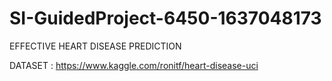 # SI-GuidedProject-6450-1637048173
EFFECTIVE HEART DISEASE PREDICTION


DATASET : https://www.kaggle.com/ronitf/heart-disease-uci
